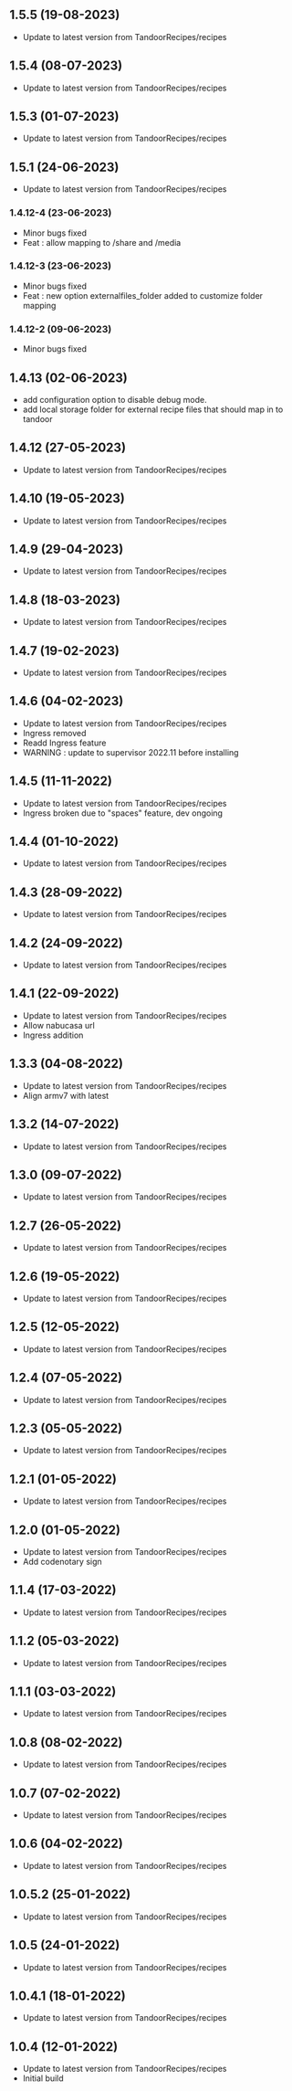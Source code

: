 
## 1.5.5 (19-08-2023)
- Update to latest version from TandoorRecipes/recipes

## 1.5.4 (08-07-2023)
- Update to latest version from TandoorRecipes/recipes

## 1.5.3 (01-07-2023)
- Update to latest version from TandoorRecipes/recipes

## 1.5.1 (24-06-2023)
- Update to latest version from TandoorRecipes/recipes
### 1.4.12-4 (23-06-2023)
- Minor bugs fixed
- Feat : allow mapping to /share and /media

### 1.4.12-3 (23-06-2023)
- Minor bugs fixed
- Feat : new option externalfiles_folder added to customize folder mapping

### 1.4.12-2 (09-06-2023)
- Minor bugs fixed
## 1.4.13 (02-06-2023)
- add configuration option to disable debug mode.
- add local storage folder for external recipe files that should map in to tandoor

## 1.4.12 (27-05-2023)
- Update to latest version from TandoorRecipes/recipes

## 1.4.10 (19-05-2023)
- Update to latest version from TandoorRecipes/recipes

## 1.4.9 (29-04-2023)
- Update to latest version from TandoorRecipes/recipes

## 1.4.8 (18-03-2023)
- Update to latest version from TandoorRecipes/recipes

## 1.4.7 (19-02-2023)
- Update to latest version from TandoorRecipes/recipes

## 1.4.6 (04-02-2023)
- Update to latest version from TandoorRecipes/recipes
- Ingress removed
- Readd Ingress feature
- WARNING : update to supervisor 2022.11 before installing

## 1.4.5 (11-11-2022)

- Update to latest version from TandoorRecipes/recipes
- Ingress broken due to "spaces" feature, dev ongoing

## 1.4.4 (01-10-2022)

- Update to latest version from TandoorRecipes/recipes

## 1.4.3 (28-09-2022)

- Update to latest version from TandoorRecipes/recipes

## 1.4.2 (24-09-2022)

- Update to latest version from TandoorRecipes/recipes

## 1.4.1 (22-09-2022)

- Update to latest version from TandoorRecipes/recipes
- Allow nabucasa url
- Ingress addition

## 1.3.3 (04-08-2022)

- Update to latest version from TandoorRecipes/recipes
- Align armv7 with latest

## 1.3.2 (14-07-2022)

- Update to latest version from TandoorRecipes/recipes

## 1.3.0 (09-07-2022)

- Update to latest version from TandoorRecipes/recipes

## 1.2.7 (26-05-2022)

- Update to latest version from TandoorRecipes/recipes

## 1.2.6 (19-05-2022)

- Update to latest version from TandoorRecipes/recipes

## 1.2.5 (12-05-2022)

- Update to latest version from TandoorRecipes/recipes

## 1.2.4 (07-05-2022)

- Update to latest version from TandoorRecipes/recipes

## 1.2.3 (05-05-2022)

- Update to latest version from TandoorRecipes/recipes

## 1.2.1 (01-05-2022)

- Update to latest version from TandoorRecipes/recipes

## 1.2.0 (01-05-2022)

- Update to latest version from TandoorRecipes/recipes
- Add codenotary sign

## 1.1.4 (17-03-2022)

- Update to latest version from TandoorRecipes/recipes

## 1.1.2 (05-03-2022)

- Update to latest version from TandoorRecipes/recipes

## 1.1.1 (03-03-2022)

- Update to latest version from TandoorRecipes/recipes

## 1.0.8 (08-02-2022)

- Update to latest version from TandoorRecipes/recipes

## 1.0.7 (07-02-2022)

- Update to latest version from TandoorRecipes/recipes

## 1.0.6 (04-02-2022)

- Update to latest version from TandoorRecipes/recipes

## 1.0.5.2 (25-01-2022)

- Update to latest version from TandoorRecipes/recipes

## 1.0.5 (24-01-2022)

- Update to latest version from TandoorRecipes/recipes

## 1.0.4.1 (18-01-2022)

- Update to latest version from TandoorRecipes/recipes

## 1.0.4 (12-01-2022)

- Update to latest version from TandoorRecipes/recipes
- Initial build
